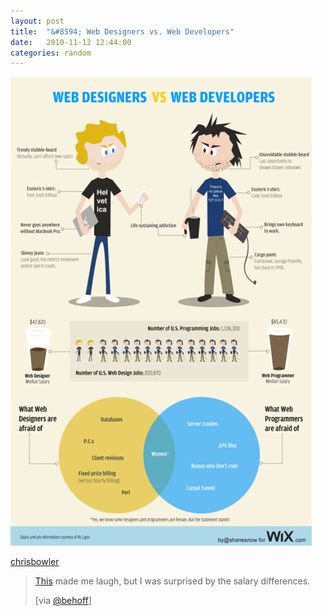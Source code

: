 ```yaml
---
layout: post
title:  "&#8594; Web Designers vs. Web Developers"
date:   2010-11-12 12:44:00
categories: random
---
```

[![Web Designers vs. Web Developers](/assets/designers-vs-developers.jpg)](http://sixrevisions.com/infographics/web-designers-vs-web-developers-infographic/)

[chrisbowler](http://log.chrisbowler.com/post/1552443676/designers-vs-developers)

> [This](http://sixrevisions.com/infographics/web-designers-vs-web-developers-infographic/) made me laugh, but I was surprised by the salary differences.
>
> [via [@behoff](http://twitter.com/behoff/status/3084357568823296)] 
